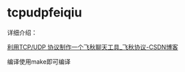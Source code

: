 # tcpudpfeiqiu

详细介绍：

[利用TCP/UDP 协议制作一个飞秋聊天工具_飞秋协议-CSDN博客](https://blog.csdn.net/aaa2540567665/article/details/126697010#comments_33663820)



编译使用make即可编译
